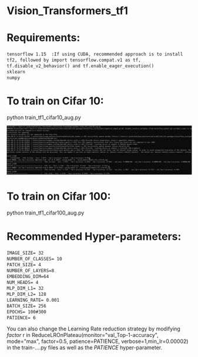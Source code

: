 # Vision_Transformers_tf1


# Requirements:

    tensorflow 1.15  :If using CUDA, recommended approach is to install tf2, followed by import tensorflow.compat.v1 as tf, tf.disable_v2_behavior() and tf.enable_eager_execution()
    sklearn
    numpy


# To train on Cifar 10:

python train_tf1_cifar10_aug.py


![Training with tensorflow-directml on a Intel Graphics Card](https://github.com/shahjaidev/Vision_Transformers_tf1/blob/main/vision-transformer/cmd_line_dml.PNG)

# To train on Cifar 100:
python train_tf1_cifar100_aug.py



# Recommended Hyper-parameters:

    IMAGE_SIZE= 32
    NUMBER_OF_CLASSES= 10
    PATCH_SIZE= 4
    NUMBER_OF_LAYERS=8
    EMBEDDING_DIM=64
    NUM_HEADS= 4
    MLP_DIM_L1= 32
    MLP_DIM_L2= 128
    LEARNING_RATE= 0.001 
    BATCH_SIZE= 256
    EPOCHS= 100#300
    PATIENCE= 6
    
    
   
  You can also change the Learning Rate reduction strategy by modifying _factor_ r in ReduceLROnPlateau(monitor="val_Top-1-accuracy", mode="max", factor=0.5, patience=PATIENCE, verbose=1,min_lr=0.00002) in the train-....py files as well as the _PATIENCE_ hyper-parameter.


